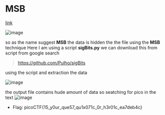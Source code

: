 # MSB

[link](https://play.picoctf.org/practice/challenge/359?category=4&page=3)

![image](https://github.com/nikunjagarwal17/CSOC-IITBHU/assets/144536875/de4e4b67-c483-4240-9b5f-e3ae7434302c)

so as the name suggest **MSB** the data is hidden the the file using the **MSB** technique 
Here I am using a script **sigBits.py** we can download this from script from google search 

> https://github.com/Pulho/sigBits

using the script and extraction the data 

![image](https://github.com/nikunjagarwal17/CSOC-IITBHU/assets/144536875/471d44e6-bb31-49ba-b065-f4cfefc5105e)

the output file contains hude amount of data so seatching for pico in the text 
![image](https://github.com/nikunjagarwal17/CSOC-IITBHU/assets/144536875/4323561d-a06f-4d41-8c4b-487f973a4287)


- Flag: picoCTF{15_y0ur_que57_qu1x071c_0r_h3r01c_ea7deb4c}
